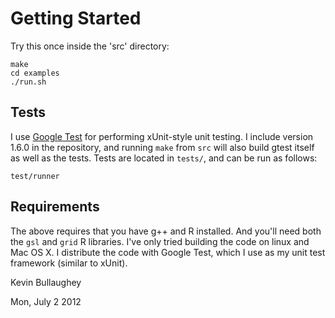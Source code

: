 Getting Started
===============

Try this once inside the 'src' directory:

    make
    cd examples
    ./run.sh

Tests
-----

I use [Google Test][gtest] for performing xUnit-style unit testing. I include version 1.6.0 in the repository, and running `make` from `src` will also build gtest itself as well as the tests. Tests are located in `tests/`, and can be run as follows:

    test/runner

[gtest]: http://code.google.com/p/googletest/

Requirements
------------

The above requires that you have g++ and R installed. And you'll need both the `gsl` and `grid` R libraries. I've only tried building the code on linux and Mac OS X. I distribute the code with Google Test, which I use as my unit test framework (similar to xUnit). 

Kevin Bullaughey

Mon, July 2 2012
